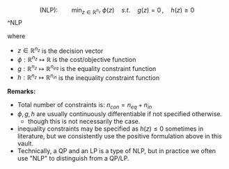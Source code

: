 $$\text{(NLP):} \qquad  \min_{z\in\mathbb{R}^{n_z}} ~\phi(z)\quad s.t. \quad g(z) = 0\, , \quad h(z) \geq 0$$ ^NLP


where
- $z\in \mathbb{R}^{n_z}$ is the decision vector
- $\phi:\mathbb{R}^{n_z}\mapsto\mathbb{R}$ is the cost/objective function
- $g:\mathbb{R}^{n_{z}}\mapsto\mathbb{R}^{n_{eq}}$ is the equality constraint function
- $h:\mathbb{R}^{n_{z}}\mapsto\mathbb{R}^{n_{in}}$ is the inequality constraint function

**Remarks:**
- Total number of constraints is: $n_{con} = n_{eq} + n_{in}$
- $\phi,g,h$ are usually continuously differentiable if not specified otherwise.
	- though this is not necessarily the case.
- inequality constraints may be specified as $h(z) \leq 0$ sometimes in literature, but we consistently use the positive formulation above in this vault.
- Technically, a QP and an LP is a type of NLP, but in practice we often use "NLP" to distinguish from a QP/LP.